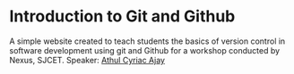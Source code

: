 # Introduction to Git and Github
A simple website created to teach students the basics of version control in software development using git and Github for a workshop conducted by Nexus, SJCET.
Speaker: [Athul Cyriac Ajay](http://athulcyriac.xyz/)
